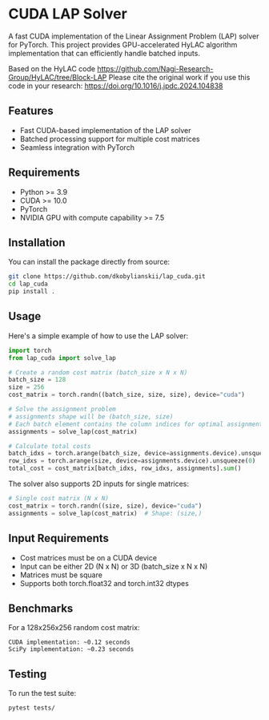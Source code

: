 # CUDA LAP Solver

A fast CUDA implementation of the Linear Assignment Problem (LAP) solver for PyTorch. This project provides GPU-accelerated HyLAC algorithm implementation that can efficiently handle batched inputs.

Based on the HyLAC code https://github.com/Nagi-Research-Group/HyLAC/tree/Block-LAP
Please cite the original work if you use this code in your research:  https://doi.org/10.1016/j.jpdc.2024.104838 

## Features

- Fast CUDA-based implementation of the LAP solver 
- Batched processing support for multiple cost matrices
- Seamless integration with PyTorch

## Requirements

- Python >= 3.9
- CUDA >= 10.0
- PyTorch
- NVIDIA GPU with compute capability >= 7.5

## Installation

You can install the package directly from source:

```bash
git clone https://github.com/dkobylianskii/lap_cuda.git
cd lap_cuda
pip install .
```

## Usage

Here's a simple example of how to use the LAP solver:

```python
import torch
from lap_cuda import solve_lap

# Create a random cost matrix (batch_size x N x N)
batch_size = 128
size = 256
cost_matrix = torch.randn((batch_size, size, size), device="cuda")

# Solve the assignment problem
# assignments shape will be (batch_size, size)
# Each batch element contains the column indices for optimal assignment
assignments = solve_lap(cost_matrix)

# Calculate total costs
batch_idxs = torch.arange(batch_size, device=assignments.device).unsqueeze(1)
row_idxs = torch.arange(size, device=assignments.device).unsqueeze(0)
total_cost = cost_matrix[batch_idxs, row_idxs, assignments].sum()
```

The solver also supports 2D inputs for single matrices:

```python
# Single cost matrix (N x N)
cost_matrix = torch.randn((size, size), device="cuda")
assignments = solve_lap(cost_matrix)  # Shape: (size,)
```

## Input Requirements

- Cost matrices must be on a CUDA device
- Input can be either 2D (N x N) or 3D (batch_size x N x N) 
- Matrices must be square
- Supports both torch.float32 and torch.int32 dtypes

## Benchmarks

For a 128x256x256 random cost matrix:
```
CUDA implementation: ~0.12 seconds
SciPy implementation: ~0.23 seconds
```

## Testing

To run the test suite:

```bash
pytest tests/
```
